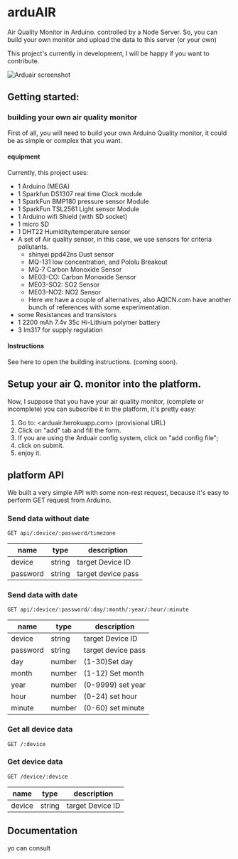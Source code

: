 # arduAIR

Air Quality Monitor in Arduino. controlled by a Node Server. So, you can build your own monitor and upload the data to this server (or your own)

This project's currently in development, I will be happy if you want to contribute.

![Arduair screenshot](https://lh3.googleusercontent.com/n5DMal5MwRDozlpnW49EXgYQDbvq39EygwUUXoNwcXKT7U1Ys_4ugA6NnGjbhOQRFY5IhGNsufVo555OuExD0CHivVf-lpzqsD1wEeBmtf5SXPHdYcxEqIFx0hNo6G2qsvZPhx4xgXebkyKA7lD9mKPMS0HugMAi_3bbGt7SLCAaYWy6HTNJ69gANxLJ8lvDBvfZu-idVGM0lgRWwKp01by0gD2WkMlUTx96PYtHEZmPIUOfO-dyn6GNmMmkb-yCURblqtIIz1HQR4uervb-cn6l5sFw-8mJnVzsm1Rvx7zl3MkKe3BR0vghUzwXs6vTBozuzx6svWtWT1ZTunGCy-BvHV9-BNxybk1103pTjneWZYsyxRccRW456pV0Z_H9Ng42aIEwej9-ZXBpOkKYYhEEC_QG_NkkAkvuFlO0ZkjcGxltKhy_JnbJHAFzaJxGevFPgwkZzR1Qo-LyCejmXDiEMguqCSsMF4SFFIE03SuF_il-x9vf12pLn_tmoJKQKVCnPfwLvYJeLrkhmmabxL0SdTGRBMz7V9FTFSQFPyKjbdlTURkH5beaYCnw6NuN6jdMrM_M6YuiEdBW8ymE9orCn8l3MbRcBHf16RZqmLN5reuU4w=w960-h635-no)
## Getting started:

### building your own air quality monitor

First of all, you will need to build your own Arduino Quality monitor, it could be as simple or complex that you want.

#### equipment

Currently, this project uses:

- 1 Arduino (MEGA)
- 1 Sparkfun DS1307 real time Clock module
- 1 SparkFun BMP180 pressure sensor Module
- 1 SparkFun TSL2561 Light sensor Module
- 1 Arduino wifi Shield (with SD socket)
- 1 micro SD
- 1 DHT22 Humidity/temperature sensor
- A set of Air quality sensor, in this case, we use sensors for criteria pollutants.
  - shinyei ppd42ns Dust sensor
  - MQ-131 low concentration, and Pololu Breakout
  - MQ-7 Carbon Monoxide Sensor
  - ME03-CO: Carbon Monoxide Sensor
  - ME03-SO2: SO2 Sensor
  - ME03-NO2: NO2 Sensor
  - Here we have a couple of alternatives, also AQICN.com have another bunch of references with some experimentation.
- some Resistances and transistors
- 1 2200 mAh 7.4v 35c Hi-Lithium polymer battery
- 3 lm317 for supply regulation

#### Instructions

See here to open the building instructions. (coming soon).

## Setup your air Q. monitor into the platform.

Now, I suppose that you have your air quality monitor, (complete or incomplete) you can subscribe it in the platform, it's pretty easy:

1. Go to: <arduair.herokuapp.com> (provisional URL)
2. Click on "add" tab and fill the form.
3. If you are using the Arduair config system, click on "add config file";
4. click on submit.
5. enjoy it.

## platform API

We built a very simple API with some non-rest request, because it's easy to perform GET request from Arduino.

### Send data without date

```
GET api/:device/:password/timezone
```

name     | type   | description
-------- | ------ | ------------------
device   | string | target Device ID
password | string | target device pass

### Send data with date

```
GET api/:device/:password/:day/:month/:year/:hour/:minute
```

name     | type   | description
-------- | ------ | ------------------
device   | string | target Device ID
password | string | target device pass
day      | number | (1-30)Set day
month    | number | (1-12) Set month
year     | number | (0-9999) set year
hour     | number | (0-24) set hour
minute   | number | (0-60) set minute

### Get all device data

```
GET /:device
```

### Get device data

```
GET /device/:device
```
name     | type   | description
-------- | ------ | ------------------
device   | string | target Device ID

## Documentation
yo can consult
